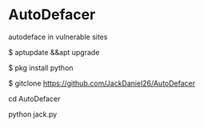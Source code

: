 # AutoDefacer
autodeface in vulnerable sites

$ aptupdate &&apt upgrade

$ pkg install python

$ gitclone https://github.com/JackDaniel26/AutoDefacer

cd AutoDefacer

python jack.py

